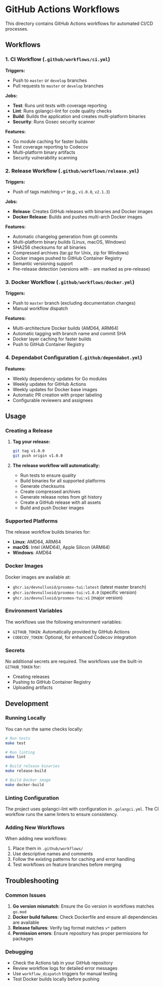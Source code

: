 # GitHub Actions Workflows

This directory contains GitHub Actions workflows for automated CI/CD processes.

## Workflows

### 1. CI Workflow (`.github/workflows/ci.yml`)

**Triggers:**
- Push to `master` or `develop` branches
- Pull requests to `master` or `develop` branches

**Jobs:**
- **Test**: Runs unit tests with coverage reporting
- **Lint**: Runs golangci-lint for code quality checks
- **Build**: Builds the application and creates multi-platform binaries
- **Security**: Runs Gosec security scanner

**Features:**
- Go module caching for faster builds
- Test coverage reporting to Codecov
- Multi-platform binary artifacts
- Security vulnerability scanning

### 2. Release Workflow (`.github/workflows/release.yml`)

**Triggers:**
- Push of tags matching `v*` (e.g., `v1.0.0`, `v2.1.3`)

**Jobs:**
- **Release**: Creates GitHub releases with binaries and Docker images
- **Docker Release**: Builds and pushes multi-arch Docker images

**Features:**
- Automatic changelog generation from git commits
- Multi-platform binary builds (Linux, macOS, Windows)
- SHA256 checksums for all binaries
- Compressed archives (tar.gz for Unix, zip for Windows)
- Docker images pushed to GitHub Container Registry
- Semantic versioning support
- Pre-release detection (versions with `-` are marked as pre-release)

### 3. Docker Workflow (`.github/workflows/docker.yml`)

**Triggers:**
- Push to `master` branch (excluding documentation changes)
- Manual workflow dispatch

**Features:**
- Multi-architecture Docker builds (AMD64, ARM64)
- Automatic tagging with branch name and commit SHA
- Docker layer caching for faster builds
- Push to GitHub Container Registry

### 4. Dependabot Configuration (`.github/dependabot.yml`)

**Features:**
- Weekly dependency updates for Go modules
- Weekly updates for GitHub Actions
- Weekly updates for Docker base images
- Automatic PR creation with proper labeling
- Configurable reviewers and assignees

## Usage

### Creating a Release

1. **Tag your release:**
   ```bash
   git tag v1.0.0
   git push origin v1.0.0
   ```

2. **The release workflow will automatically:**
   - Run tests to ensure quality
   - Build binaries for all supported platforms
   - Generate checksums
   - Create compressed archives
   - Generate release notes from git history
   - Create a GitHub release with all assets
   - Build and push Docker images

### Supported Platforms

The release workflow builds binaries for:
- **Linux**: AMD64, ARM64
- **macOS**: Intel (AMD64), Apple Silicon (ARM64)
- **Windows**: AMD64

### Docker Images

Docker images are available at:
- `ghcr.io/devnullvoid/proxmox-tui:latest` (latest master branch)
- `ghcr.io/devnullvoid/proxmox-tui:v1.0.0` (specific version)
- `ghcr.io/devnullvoid/proxmox-tui:v1` (major version)

### Environment Variables

The workflows use the following environment variables:
- `GITHUB_TOKEN`: Automatically provided by GitHub Actions
- `CODECOV_TOKEN`: Optional, for enhanced Codecov integration

### Secrets

No additional secrets are required. The workflows use the built-in `GITHUB_TOKEN` for:
- Creating releases
- Pushing to GitHub Container Registry
- Uploading artifacts

## Development

### Running Locally

You can run the same checks locally:

```bash
# Run tests
make test

# Run linting
make lint

# Build release binaries
make release-build

# Build Docker image
make docker-build
```

### Linting Configuration

The project uses golangci-lint with configuration in `.golangci.yml`. The CI workflow runs the same linters to ensure consistency.

### Adding New Workflows

When adding new workflows:
1. Place them in `.github/workflows/`
2. Use descriptive names and comments
3. Follow the existing patterns for caching and error handling
4. Test workflows on feature branches before merging

## Troubleshooting

### Common Issues

1. **Go version mismatch**: Ensure the Go version in workflows matches `go.mod`
2. **Docker build failures**: Check Dockerfile and ensure all dependencies are available
3. **Release failures**: Verify tag format matches `v*` pattern
4. **Permission errors**: Ensure repository has proper permissions for packages

### Debugging

- Check the Actions tab in your GitHub repository
- Review workflow logs for detailed error messages
- Use `workflow_dispatch` triggers for manual testing
- Test Docker builds locally before pushing 